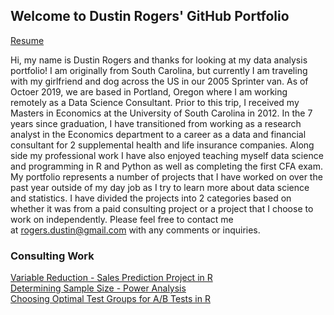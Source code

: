 ## Welcome to Dustin Rogers' GitHub Portfolio                     
[Resume](https://dustinrogers.github.io/Resume)            
    
Hi, my name is Dustin Rogers and thanks for looking at my  data analysis portfolio! I am originally from South Carolina, but currently I am traveling with my girlfriend and dog across the US in our 2005 Sprinter van. As of Octoer 2019, we are based in Portland, Oregon where I am working remotely as a Data Science Consultant. Prior to this trip, I received my Masters in Economics at the University of South Carolina in 2012. In the 7 years since graduation, I have transitioned from working as a research analyst in the Economics department to a career as a data and financial consultant for 2 supplemental health and life insurance companies. Along side my professional work I have also enjoyed teaching myself data science and programming in R and Python as well as completing the first CFA exam. My portfolio represents a number of projects that I have worked on over the past year outside of my day job as I try to learn more about data science and statistics. I have divided the projects into 2 categories based on whether it was from a paid consulting project or a project that I choose to work on independently. Please feel free to contact me at <rogers.dustin@gmail.com> with any comments or inquiries.     
      

### Consulting Work         
[Variable Reduction - Sales Prediction Project in R](https://dustinrogers.github.io/Predicting-Sales-From-Weather)       
[Determining Sample Size - Power Analysis](https://dustinrogers.github.io/Choosing-Sample-Size)                     
[Choosing Optimal Test Groups for A/B Tests in R](https://dustinrogers.github.io/Choosing-Test-Stores)                                 
                
